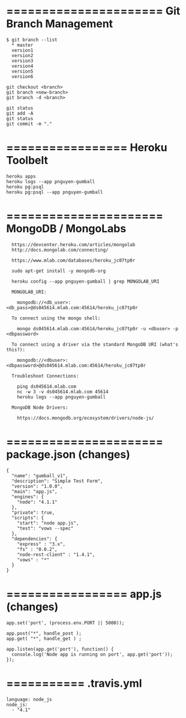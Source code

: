

======================
Git Branch Management
======================

```
$ git branch --list
  * master
  version1
  version2
  version3
  version4
  version5
  version6

git checkout <branch>
git branch <new-branch>
git branch -d <branch>

git status
git add -A
git status
git commit -m "."
```

=================
Heroku Toolbelt
=================

```
heroku apps
heroku logs --app pnguyen-gumball
heroku pg:psql
heroku pg:psql --app pnguyen-gumball
```


======================
MongoDB / MongoLabs
======================

```
  https://devcenter.heroku.com/articles/mongolab
  http://docs.mongolab.com/connecting/
  
  https://www.mlab.com/databases/heroku_jc07tp0r

  sudo apt-get install -y mongodb-org

  heroku config --app pnguyen-gumball | grep MONGOLAB_URI
  
  MONGOLAB_URI: 
  
    mongodb://<db_user>:<db_pass>@ds045614.mlab.com:45614/heroku_jc07tp0r

  To connect using the mongo shell:

    mongo ds045614.mlab.com:45614/heroku_jc07tp0r -u <dbuser> -p <dbpassword> 

  To connect using a driver via the standard MongoDB URI (what's this?):

    mongodb://<dbuser>:<dbpassword>@ds045614.mlab.com:45614/heroku_jc07tp0r
  
  Troubleshoot Connections:

    ping ds045614.mlab.com
    nc -w 3 -v ds045614.mlab.com 45614
    heroku logs --app pnguyen-gumball
    
  MongoDB Node Drivers:
  
    https://docs.mongodb.org/ecosystem/drivers/node-js/
```

======================
package.json (changes)
======================

```
{
  "name": "gumball_v1",
  "description": "Simple Test Form",
  "version": "1.0.0",
  "main": "app.js",
  "engines": {
    "node": "4.1.1"
  },
  "private": true,
  "scripts": {
    "start": "node app.js",
    "test": "vows --spec"
  },  
  "dependencies": {
    "express" : "3.x",
    "fs" : "0.0.2",
    "node-rest-client" : "1.4.1",
    "vows" : "*"
  }
}
```


=================
app.js (changes)
=================

```
app.set('port', (process.env.PORT || 5000));

app.post("*", handle_post );
app.get( "*", handle_get ) ;

app.listen(app.get('port'), function() {
  console.log('Node app is running on port', app.get('port'));
});
```


===========
.travis.yml
===========

```
language: node_js
node_js:
  - "4.1"
```
  
  